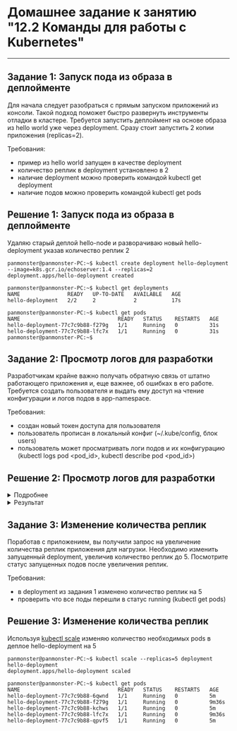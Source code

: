# Домашнее задание к занятию "12.2 Команды для работы с Kubernetes"

---
## Задание 1: Запуск пода из образа в деплойменте

Для начала следует разобраться с прямым запуском приложений из консоли. Такой подход поможет быстро развернуть инструменты отладки в кластере. Требуется запустить деплоймент на основе образа из hello world уже через deployment. Сразу стоит запустить 2 копии приложения (replicas=2). 

Требования:
 * пример из hello world запущен в качестве deployment
 * количество реплик в deployment установлено в 2
 * наличие deployment можно проверить командой kubectl get deployment
 * наличие подов можно проверить командой kubectl get pods


## Решение 1: Запуск пода из образа в деплойменте

Удаляю старый деплой hello-node и разворачиваю новый hello-deployment указав количество реплик 2

```
panmonster@panmonster-PC:~$ kubectl create deployment hello-deployment --image=k8s.gcr.io/echoserver:1.4 --replicas=2
deployment.apps/hello-deployment created

panmonster@panmonster-PC:~$ kubectl get deployments
NAME               READY   UP-TO-DATE   AVAILABLE   AGE
hello-deployment   2/2     2            2           17s

panmonster@panmonster-PC:~$ kubectl get pods
NAME                               READY   STATUS    RESTARTS   AGE
hello-deployment-77c7c9b88-f279g   1/1     Running   0          31s
hello-deployment-77c7c9b88-lfc7x   1/1     Running   0          31s
panmonster@panmonster-PC:~$
```

## Задание 2: Просмотр логов для разработки

Разработчикам крайне важно получать обратную связь от штатно работающего приложения и, еще важнее, об ошибках в его работе. 
Требуется создать пользователя и выдать ему доступ на чтение конфигурации и логов подов в app-namespace.

Требования: 
 * создан новый токен доступа для пользователя
 * пользователь прописан в локальный конфиг (~/.kube/config, блок users)
 * пользователь может просматривать логи подов и их конфигурацию (kubectl logs pod <pod_id>, kubectl describe pod <pod_id>)

## Решение 2: Просмотр логов для разработки

<details><summary>Подробнее</summary>

Создаю пользвателя

```
panmonster@panmonster-PC:~$ sudo useradd developer
[sudo] пароль для panmonster:
panmonster@panmonster-PC:~$ sudo mkhomedir_helper developer
```

Генирю для него сертификат и подписываю его удоставеряющим центором кубернетиса, а после закидываю в дирректорию нового пользователя.

```
panmonster@panmonster-PC:/home$ cd /home/developer

panmonster@panmonster-PC:/home/developer$ sudo openssl genrsa -out developer.key 2048

panmonster@panmonster-PC:/home/developer$ sudo openssl req -new -key developer.key -out developer.csr -subj "/CN=developer"

panmonster@panmonster-PC:/home/developer$ sudo openssl x509 -req -in developer.csr -CA /home/panmonster/.minikube/ca.crt -CAkey /home/panmonster/.minikube/ca.key -CAcreateserial -out developer.crt -days 500
Certificate request self-signature ok
subject=CN = developer

panmonster@panmonster-PC:/home/developer$ sudo mkdir .certs

panmonster@panmonster-PC:/home/developer$ sudo mv developer.crt developer.key .certs

panmonster@panmonster-PC:/home/developer$ sudo chown -R panmonster: /home/developer/.certs
```

Добавляею сертификаты в конфиг kubectl

```
panmonster@panmonster-PC:/home/developer$ kubectl config set-credentials developer --client-certificate=/home/developer/.certs/developer.crt --client-key=/home/developer/.certs/developer.key

panmonster@panmonster-PC:/home/developer$ kubectl config view | grep -A8 users
users:
- name: developer
  user:
    client-certificate: /home/developer/.certs/developer.crt
    client-key: /home/developer/.certs/developer.key
- name: minikube
  user:
    client-certificate: /home/panmonster/.minikube/profiles/minikube/client.crt
    client-key: /home/panmonster/.minikube/profiles/minikube/client.key
```

Добавляю новый контескт, для работы под данным пользователем

```
panmonster@panmonster-PC:/home/developer$ kubectl config set-context developer --cluster=minikube --user=developer
Context "developer" created.

panmonster@panmonster-PC:/home/developer$ kubectl config use-context developer
Switched to context "developer".

panmonster@panmonster-PC:/home/developer$ kubectl config get-contexts
CURRENT   NAME        CLUSTER                               AUTHINFO                              NAMESPACE
*         developer   minikube                              developer
          minikube    minikube                              minikube                              default
          yc-kub1     yc-managed-k8s-catvhidkvgu7bqn23oah   yc-managed-k8s-catvhidkvgu7bqn23oah
```

[Создаю](https://kubernetes.io/docs/reference/access-authn-authz/rbac/) yaml файлы с необходимым набором прав работы данного пользователя 

```
root@panmonster-PC:/home/developer# cat <<EOF > role.yml
> apiVersion: rbac.authorization.k8s.io/v1
> kind: ClusterRole
> metadata:
>   name: role.yml
> rules:
>   - apiGroups: [ "" ]
>     resources: [ pods, pods/log ]
>     verbs: [ get, list ]
> EOF

panmonster@panmonster-PC:/home/developer$ kubectl apply -f role.yml
clusterrole.rbac.authorization.k8s.io/pod-and-pod-logs-reader created

root@panmonster-PC:/home/developer# cat <<EOF > rolebinding.yml
> apiVersion: rbac.authorization.k8s.io/v1
> kind: RoleBinding
> metadata:
>   name: developer
>   namespace: default
> subjects:
> - kind: User
>   name: developer
>   apiGroup: rbac.authorization.k8s.io
> roleRef:
>   kind: ClusterRole
>   name: rolebinding.yml
>   apiGroup: rbac.authorization.k8s.io
> EOF

panmonster@panmonster-PC:/home/developer$ kubectl apply -f rolebinding.yml
rolebinding.rbac.authorization.k8s.io/developer created
```

</details>


<details><summary>Результат</summary>

```
panmonster@panmonster-PC:/home/developer$ kubectl config use-context developer
Switched to context "developer".

panmonster@panmonster-PC:/home/developer$ kubectl config get-contexts
CURRENT   NAME        CLUSTER                               AUTHINFO                              NAMESPACE
*         developer   minikube                              developer
          minikube    minikube                              minikube                              default
          yc-kub1     yc-managed-k8s-catvhidkvgu7bqn23oah   yc-managed-k8s-catvhidkvgu7bqn23oah
		  
panmonster@panmonster-PC:/home/developer$ kubectl get pods
NAME                               READY   STATUS    RESTARTS   AGE
hello-deployment-77c7c9b88-6qwnd   1/1     Running   0          127m
hello-deployment-77c7c9b88-f279g   1/1     Running   0          131m
hello-deployment-77c7c9b88-kchws   1/1     Running   0          127m
hello-deployment-77c7c9b88-lfc7x   1/1     Running   0          131m
hello-deployment-77c7c9b88-qpvf5   1/1     Running   0          127m

panmonster@panmonster-PC:/home/developer$ kubectl describe pods | head -n 3
Name:         hello-deployment-77c7c9b88-6qwnd
Namespace:    default
Priority:     0

panmonster@panmonster-PC:/home/developer$ kubectl logs hello-deployment-77c7c9b88-6qwnd

panmonster@panmonster-PC:/home/developer$ kubectl delete pod hello-node-6b89d599b9-whrkr
Error from server (Forbidden): pods "hello-node-6b89d599b9-whrkr" is forbidden: User "developer" cannot delete resource "pods" in API group "" in the namespace "default"
panmonster@panmonster-PC:/home/developer$
```

</details>

## Задание 3: Изменение количества реплик

Поработав с приложением, вы получили запрос на увеличение количества реплик приложения для нагрузки. Необходимо изменить запущенный deployment, увеличив количество реплик до 5. Посмотрите статус запущенных подов после увеличения реплик. 

Требования:
 * в deployment из задания 1 изменено количество реплик на 5
 * проверить что все поды перешли в статус running (kubectl get pods)

## Решение 3: Изменение количества реплик

Используя [kubectl scale](https://jamesdefabia.github.io/docs/user-guide/kubectl/kubectl_scale/) изменяю количество необходимых pods в деплое hello-deployment на 5

```
panmonster@panmonster-PC:~$ kubectl scale --replicas=5 deployment hello-deployment
deployment.apps/hello-deployment scaled

panmonster@panmonster-PC:~$ kubectl get pods
NAME                               READY   STATUS    RESTARTS   AGE
hello-deployment-77c7c9b88-6qwnd   1/1     Running   0          5m
hello-deployment-77c7c9b88-f279g   1/1     Running   0          9m36s
hello-deployment-77c7c9b88-kchws   1/1     Running   0          5m
hello-deployment-77c7c9b88-lfc7x   1/1     Running   0          9m36s
hello-deployment-77c7c9b88-qpvf5   1/1     Running   0          5m
```
